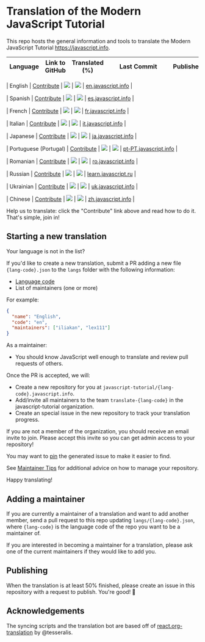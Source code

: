 # Translation of the Modern JavaScript Tutorial

This repo hosts the general information and tools to translate the Modern JavaScript Tutorial <https://javascript.info>.

| Language | Link to GitHub | Translated (%) | &nbsp;&nbsp;&nbsp;&nbsp;&nbsp;&nbsp;Last&nbsp;Commit&nbsp;&nbsp;&nbsp;&nbsp;&nbsp;&nbsp; | Published |
|----------|--------|----------------|------------------------------------------------------------------------------------------|-----------|

| English | [Contribute](https://github.com/javascript-tutorial/en.javascript.info) | ![](https://translate.javascript.info/translate/percent/en.svg) | ![](https://translate.javascript.info/translate/updated/en.svg) | [en.javascript.info](https://en.javascript.info) |

| Spanish | [Contribute](https://github.com/javascript-tutorial/es.javascript.info) | ![](https://translate.javascript.info/translate/percent/es.svg) | ![](https://translate.javascript.info/translate/updated/es.svg) | [es.javascript.info](https://es.javascript.info) |

| French | [Contribute](https://github.com/javascript-tutorial/fr.javascript.info) | ![](https://translate.javascript.info/translate/percent/fr.svg) | ![](https://translate.javascript.info/translate/updated/fr.svg) | [fr.javascript.info](https://fr.javascript.info) |

| Italian | [Contribute](https://github.com/javascript-tutorial/it.javascript.info) | ![](https://translate.javascript.info/translate/percent/it.svg) | ![](https://translate.javascript.info/translate/updated/it.svg) | [it.javascript.info](https://it.javascript.info) |

| Japanese | [Contribute](https://github.com/javascript-tutorial/ja.javascript.info) | ![](https://translate.javascript.info/translate/percent/ja.svg) | ![](https://translate.javascript.info/translate/updated/ja.svg) | [ja.javascript.info](https://ja.javascript.info) |

| Portuguese (Portugal) | [Contribute](https://github.com/javascript-tutorial/pt-PT.javascript.info) | ![](https://translate.javascript.info/translate/percent/pt-PT.svg) | ![](https://translate.javascript.info/translate/updated/pt-PT.svg) | [pt-PT.javascript.info](https://pt-PT.javascript.info) |

| Romanian | [Contribute](https://github.com/javascript-tutorial/ro.javascript.info) | ![](https://translate.javascript.info/translate/percent/ro.svg) | ![](https://translate.javascript.info/translate/updated/ro.svg) | [ro.javascript.info](https://ro.javascript.info) |

| Russian | [Contribute](https://github.com/javascript-tutorial/ru.javascript.info) | ![](https://translate.javascript.info/translate/percent/ru.svg) | ![](https://translate.javascript.info/translate/updated/ru.svg) | [learn.javascript.ru](https://learn.javascript.ru) |

| Ukrainian | [Contribute](https://github.com/javascript-tutorial/uk.javascript.info) | ![](https://translate.javascript.info/translate/percent/uk.svg) | ![](https://translate.javascript.info/translate/updated/uk.svg) | [uk.javascript.info](https://uk.javascript.info) |

| Chinese | [Contribute](https://github.com/javascript-tutorial/zh.javascript.info) | ![](https://translate.javascript.info/translate/percent/zh.svg) | ![](https://translate.javascript.info/translate/updated/zh.svg) | [zh.javascript.info](https://zh.javascript.info) |


Help us to translate: click the "Contribute" link above and read how to do it. That's simple, join in!

## Starting a new translation

Your language is not in the list? 

If you'd like to create a new translation, submit a PR adding a new file `{lang-code}.json`
to the `langs` folder with the following information:

* [Language code](https://en.wikipedia.org/wiki/List_of_ISO_639-1_codes)
* List of maintainers (one or more)

For example:

```json
{
  "name": "English",
  "code": "en",
  "maintainers": ["iliakan", "lex111"]
}
```


As a maintainer:

- You should know JavaScript well enough to translate and review pull requests of others.

Once the PR is accepted, we will:

* Create a new repository for you at `javascript-tutorial/{lang-code}.javascript.info`.
* Add/invite all maintainers to the team `translate-{lang-code}` in the javascript-tutorial organization.
* Create an special issue in the new repository to track your translation progress.

If you are not a member of the organization, you should receive an email invite to join. Please accept this invite so you can get admin access to your repository!

You may want to [pin](https://help.github.com/articles/pinning-an-issue-to-your-repository/) the generated issue to make it easier to find.

See [Maintainer Tips](/MAINTAINER.md) for additional advice on how to manage your repository.

Happy translating!

## Adding a maintainer

If you are currently a maintainer of a translation and want to add another member, send a pull request to this repo updating `langs/{lang-code}.json`, where `{lang-code}` is the language code of the repo you want to be a maintainer of.

If you are interested in becoming a maintainer for a translation, please ask one of the current maintainers if they would like to add you.

## Publishing

When the translation is at least 50% finished, please create an issue in this repository with a request to publish. You're good! 👏


## Acknowledgements

The syncing scripts and the translation bot are based off of [react.org-translation](https://github.com/reactjs/reactjs.org-translation) by @tesseralis.
